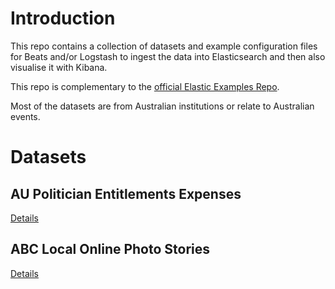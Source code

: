 # Introduction

This repo contains a collection of datasets and example configuration
files for Beats and/or Logstash to ingest the data into Elasticsearch
and then also visualise it with Kibana.

This repo is complementary to
the
[official Elastic Examples Repo](http://github.com/elastic/examples).

Most of the datasets are from Australian institutions or relate to
Australian events.

# Datasets

## AU Politician Entitlements Expenses

[Details](AU-Politician-Entitlements-Expenses/README.md)

## ABC Local Online Photo Stories

[Details](ABC-Local-Online-Photo-Stories/README.md)
